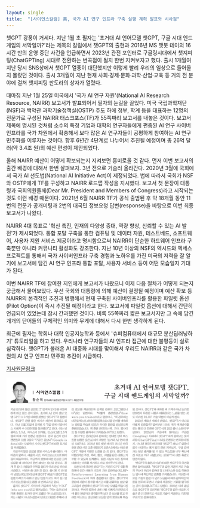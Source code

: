 ```yaml
---
layout: single
title:  "[사이언스칼럼] 美, 국가 AI 연구 인프라 구축 실행 계획 발표와 시사점"
---
```


챗GPT 광풍이 거세다. 지난 1월 초 필자는 '초거대 AI 언어모델 챗GPT, 구글 시대 엔드게임의 서막일까?'라는 제목의 칼럼에서 챗GPT의 출현과 2016년 MS 챗봇 테이의 16시간 만의 운영 중단 사건을 언급하면서 2023년 관전 포인터로 구글링시대에서 챗지피팅(ChatGPTing) 시대로 전환하는 변곡점이 될지 한번 지켜보자고 했다. 출시 1개월여 지난 당시 SNS상에서 챗GPT 열풍이 대단했지만 이렇게 빨리 우리의 일상으로 들어올지 몰랐던 것이다. 출시 3개월이 지난 현재 사회·경제·문화·과학·산업·교육 등 거의 전 분야에 걸쳐 챗지피팅 판도라의 상자가 열렸다.

때마침 지난 1월 25일 미국에서 '국가 AI 연구 자원'(National AI Research Resource, NAIRR) 보고서가 발표되어서 필자의 눈길을 끌었다. 미국 국립과학재단(NSF)과 백악관 과학기술정책실(OSTP) 주도 하에 정부, 학계 등을 대표하는 12명의 전문가로 구성된 NAIRR 태스크포스(TF)가 55쪽짜리 보고서를 내놓은 것이다. 보고서 제목에 명시된 것처럼 소수의 특정 기업과 대학의 연구자들에게 편중된 AI 연구 사이버인프라를 국가 차원에서 확충해서 보다 많은 AI 연구자들이 공평하게 참여하는 AI 연구 민주화를 이루자는 것이다. 향후 6년간 4단계로 나누어서 추진될 예정이며 총 26억 달러(약 3.4조 원)의 예산 편성이 제안되었다.

올해 NAIRR 예산이 어떻게 확보되는지 지켜보면 흥미로울 것 같다. 먼저 이번 보고서의 출간 배경에 대해서 한번 살펴보자. 3년 전으로 거슬러 올라간다. 2020년 3월에 국회에서 국가 AI 선도법(National AI Initiative Act)이 제정되었다. 법에 따라서 국회가 NSF와 OSTP에게 TF를 구성하고 NAIRR 로드맵 작성을 지시했다. 보고서 첫 문장이 대통령과 국회의원들께(Dear Mr. President and Members of Congress)라고 시작되는 것도 이런 배경 때문이다. 2021년 6월 NAIRR TF가 공식 출범된 후 약 18개월 동안 11번의 전문가 공개미팅과 2번의 대국민 정보요청 답변(response)을 바탕으로 이번 최종보고서가 나왔다.

NAIRR 4대 목표로 '혁신 촉진, 인재의 다양성 증대, 역량 향상, 신뢰할 수 있는 AI 발전'가 제시되었다. 통합 포탈 구축을 통한 컴퓨팅 및 데이터 자원, 테스트베드, 소프트웨어, 사용자 지원 서비스 제공이라고 명시함으로써 NAIRR이 단순한 하드웨어 인프라 구축뿐만 아니라 커뮤니티 활성화도 강조한다. 지난 10년 이상의 NSF의 엑시드와 엑세스 프로젝트를 통해서 국가 사이버인프라 구축 경험과 노하우를 가진 미국의 저력을 잘 알기에 보고서에 담긴 AI 연구 인프라 통합 포탈, 사용자 서비스 등이 어떤 모습일지 기대가 된다.

이번 NAIRR TF에 참여한 지인에게 보고서가 나왔으니 이제 다음 절차가 어떻게 되는지 궁금해서 물어보았다. 우선 국회와 대통령에 의해 예산이 결정될 예정이며 예산 확보 등 NAIRR의 본격적인 추진과 병행해서 현재 구축된 사이버인프라를 활용한 파일럿 옵션(Pilot Option)이 즉시 추진될 예정이라고 한다. 보고서에 파일럿 옵션에 대해서 간단히 언급되어 있었는데 잠시 간과했던 것이다. 비록 55쪽짜리 짧은 보고서지만 그 속에 담긴 개개의 단어들의 구체적인 의미와 무게에 대해서 다시 한번 생각하게 된다.

최근에 필자는 학회나 대학 인공지능학과 등에서 '슈퍼컴퓨터에서 대규모 분산딥러닝하기' 튜토리얼을 하고 있다. 우리나라 연구자들의 AI 인프라 접근에 대한 불평등이 실로 심각하다. 챗GPT가 불러온 AI 대중화 시대를 맞이해서 우리도 NAIRR과 같은 국가 차원의 AI 연구 인프라 민주화 추진이 시급하다.

[기사원문링크](http://www.joongdo.co.kr/web/view.php?lcode=&series=&key=20230309010002553)

![](/images/joongdo/2023-03-10.png)
